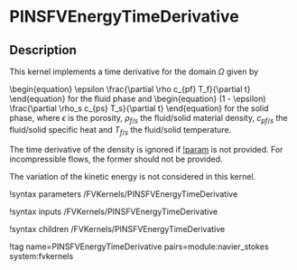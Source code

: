 # PINSFVEnergyTimeDerivative

## Description

This kernel implements a time derivative for the domain $\Omega$ given by

\begin{equation}
\epsilon \frac{\partial \rho c_{pf} T_f}{\partial t}
\end{equation}
for the fluid phase and
\begin{equation}
(1 - \epsilon) \frac{\partial \rho_s c_{ps} T_s}{\partial t}
\end{equation}
for the solid phase, where $\epsilon$ is the porosity, $\rho_{f/s}$ the fluid/solid material density, $c_{pf/s}$ the fluid/solid specific heat and $T_{f/s}$ the fluid/solid temperature.

The time derivative of the density is ignored if [!param](/FVKernels/PINSFVEnergyTimeDerivative/drho_dt) is not provided. For incompressible flows, the former should not be provided.

The variation of the kinetic energy is not considered in this kernel.

!syntax parameters /FVKernels/PINSFVEnergyTimeDerivative

!syntax inputs /FVKernels/PINSFVEnergyTimeDerivative

!syntax children /FVKernels/PINSFVEnergyTimeDerivative

!tag name=PINSFVEnergyTimeDerivative pairs=module:navier_stokes system:fvkernels
